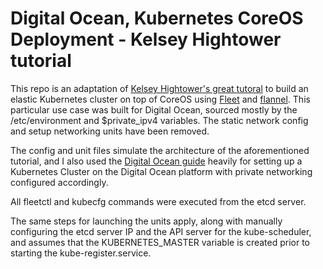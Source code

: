 # Digital Ocean, Kubernetes CoreOS Deployment - Kelsey Hightower tutorial

This repo is an adaptation of [Kelsey Hightower's great tutoral](https://github.com/kelseyhightower/kubernetes-fleet-tutorial) to build an elastic Kubernetes cluster on top of CoreOS using [Fleet](https://github.com/coreos/fleet) and [flannel](https://github.com/coreos/flannel). This particular use case was built for Digital Ocean, sourced mostly by the /etc/environment and $private_ipv4 variables. The static network config and setup networking units have been removed.

The config and unit files simulate the architecture of the aforementioned tutorial, and I also used the [Digital Ocean guide](https://www.digitalocean.com/community/tutorials/how-to-install-and-configure-kubernetes-on-top-of-a-coreos-cluster) heavily for setting up a Kubernetes Cluster on the Digital Ocean platform with private networking configured accordingly.

All fleetctl and kubecfg commands were executed from the etcd server. 

The same steps for launching the units apply, along with manually configuring the etcd server IP and the API server for the kube-scheduler, and assumes that the KUBERNETES_MASTER variable is created prior to starting the kube-register.service.
